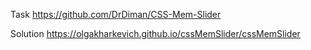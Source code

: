 Task https://github.com/DrDiman/CSS-Mem-Slider

Solution https://olgakharkevich.github.io/cssMemSlider/cssMemSlider
